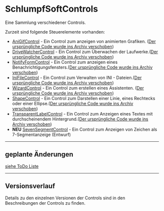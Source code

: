 # SchlumpfSoftControls

Eine Sammlung verschiedener Controls.

Zurzeit sind folgende Steuerelemente vorhanden:

- [AniGifControl](./Docs/AniGifControl.md) - Ein Control zum anzeigen von animierten Grafiken. ([Der ursprüngliche Code wurde ins Archiv verschoben](https://github.com/Hanibal1963/AniGifControl))
- [DriveWatcherControl](./Docs/DriveWatcherControl.md) - Ein Control zum Überwachen der Laufwerke.([Der ursprüngliche Code wurde ins Archiv verschoben](https://github.com/Hanibal1963/DriveWatcherControl))
- [NotifyFormControl](./Docs/NotifyFormControl.md) - Ein Control zum anzeigen eines Benachrichtigungsfensters.([Der ursprüngliche Code wurde ins Archiv verschoben](https://github.com/Hanibal1963/NotifyFormControl))
- [IniFileControl](./Docs/IniFileControl.md) - Ein Control zum Verwalten von INI - Dateien.([Der ursprüngliche Code wurde ins Archiv verschoben](https://github.com/Hanibal1963/IniFileControl))
- [WizardControl](./Docs/WizardControl.md) - Ein Control zum erstellen eines Assistenten. ([Der ursprüngliche Code wurde ins Archiv verschoben](https://github.com/Hanibal1963/WizardControl))
- [ShapeControl](./Docs/ShapeControl.md) - Ein Control zum Darstellen einer Linie, eines Rechtecks oder einer Ellipse.([Der ursprüngliche Code wurde ins Archiv verschoben](https://github.com/Hanibal1963/ShapeControl))
- [TransparentLabelControl](./Docs/TransparentLabelControl.md) - Ein Control zum Anzeigen eines Textes mit durchscheinendem Hintergrund.([Der ursprüngliche Code wurde ins Archiv verschoben](https://github.com/Hanibal1963/TransparenLabelControl))
- **NEU** [SevenSegmentControl](./Docs/SevenSegmentControl.md) - Ein Control zum Anzeigen von Zeichen als 7-Segmentanzeige (Entwurf) 

---

## geplante Änderungen

[siehe ToDo Liste](ToDo.md)

---

## Versionsverlauf

Details zu den einzelnen Versionen der Controls sind in den Beschreibungen der Controls zu finden.

